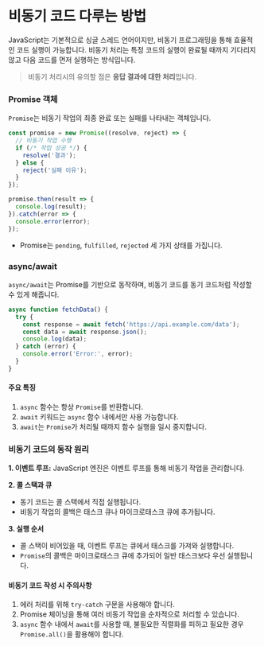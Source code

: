 # 비동기 코드 다루는 방법

JavaScript는 기본적으로 싱글 스레드 언어이지만, 비동기 프로그래밍을 통해 효율적인 코드 실행이 가능합니다.
비동기 처리는 특정 코드의 실행이 완료될 때까지 기다리지 않고 다음 코드를 먼저 실행하는 방식입니다.
> 비동기 처리시의 유의할 점은 **응답 결과에 대한 처리**입니다.

### Promise 객체

`Promise`는 비동기 작업의 최종 완료 또는 실패를 나타내는 객체입니다.

```js
const promise = new Promise((resolve, reject) => {
  // 비동기 작업 수행
  if (/* 작업 성공 */) {
    resolve('결과');
  } else {
    reject('실패 이유');
  }
});

promise.then(result => {
  console.log(result);
}).catch(error => {
  console.error(error);
});
```

- Promise는 `pending`, `fulfilled`, `rejected` 세 가지 상태를 가집니다.

### async/await

`async/await`는 Promise를 기반으로 동작하며, 비동기 코드를 동기 코드처럼 작성할 수 있게 해줍니다.

```js
async function fetchData() {
  try {
    const response = await fetch('https://api.example.com/data');
    const data = await response.json();
    console.log(data);
  } catch (error) {
    console.error('Error:', error);
  }
}
```

#### 주요 특징

1. `async` 함수는 항상 `Promise`를 반환합니다.
2. `await` 키워드는 `async` 함수 내에서만 사용 가능합니다.
3. `await`는 `Promise`가 처리될 때까지 함수 실행을 일시 중지합니다.

### 비동기 코드의 동작 원리

**1. 이벤트 루프:** JavaScript 엔진은 이벤트 루프를 통해 비동기 작업을 관리합니다.

**2. 콜 스택과 큐**

- 동기 코드는 콜 스택에서 직접 실행됩니다.
- 비동기 작업의 콜백은 태스크 큐나 마이크로태스크 큐에 추가됩니다.

**3. 실행 순서**

- 콜 스택이 비어있을 때, 이벤트 루프는 큐에서 태스크를 가져와 실행합니다.
- `Promise`의 콜백은 마이크로태스크 큐에 추가되어 일반 태스크보다 우선 실행됩니다.

#### 비동기 코드 작성 시 주의사항

1. 에러 처리를 위해 `try-catch` 구문을 사용해야 합니다.
2. Promise 체이닝을 통해 여러 비동기 작업을 순차적으로 처리할 수 있습니다.
3. `async` 함수 내에서 `await`를 사용할 때, 불필요한 직렬화를 피하고 필요한 경우 `Promise.all()`을 활용해야 합니다.
